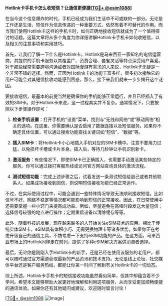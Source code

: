 **Hotlink卡手机卡怎么收短信？让通信更便捷[[TG💪+ @esim1088](https://t.me/s/esim1088)]**

在当今这个信息爆炸的时代，手机已经成为我们生活中不可或缺的一部分。无论是工作还是生活，短信作为信息传递的一种重要方式，依然有着不可替代的作用。而当我们使用Hotlink卡这样的手机卡时，如何正确地接收短信就成为了一个值得探讨的话题。这篇文章将从多个角度为你详细讲解Hotlink卡手机卡如何收短信，以及相关的注意事项和实用技巧。

首先，让我们了解一下什么是Hotlink卡。Hotlink是马来西亚一家知名的电信运营商，其提供的手机卡服务以其覆盖广、资费合理、套餐灵活等特点深受用户喜爱。对于那些经常需要跨境沟通或者对国际漫游有需求的人来说，Hotlink卡无疑是一个非常不错的选择。然而，正因为Hotlink卡的功能丰富多样，很多初次接触它的用户可能会对其短信接收功能感到困惑。那么，接下来我们就来一步步揭开这个谜团。

要接收短信，最基本的前提当然是确保你的手机能够正常运行，并且已经插入了有效的SIM卡。对于Hotlink卡来说，这一过程其实并不复杂。通常情况下，只要按照以下步骤操作即可：

1. **检查手机设置**：打开手机的“设置”菜单，找到与“无线和网络”或“移动网络”相关的选项。在这里，你需要确认是否启用了数据连接以及短信服务。如果你不确定具体位置，可以通过搜索功能查找关键词如“短信”、“数据”等。

2. **插入SIM卡**：将Hotlink卡小心地插入手机对应的SIM卡槽中。注意不要用力过猛，以免损坏卡槽或卡片本身。插入后，等待几秒钟让手机识别新卡。

3. **激活服务**：有些情况下，即使SIM卡已正确插入，也需要手动激活某些特定的服务。你可以通过拨打客服热线或访问官方网站查询具体的激活流程。

4. **测试短信功能**：完成上述步骤之后，试着发送一条测试短信给自己或者其他联系人。如果成功接收到回信，则说明短信接收功能已经正常运作。

不过，在实际使用过程中，可能会遇到一些特殊情况导致无法顺利接收短信。比如信号不好、网络不稳定等情况都可能影响到短信的正常接收。因此，在日常使用中还需要掌握一些小窍门来提高成功率。例如，尽量避免在高峰时段发送大量短信；选择信号较强的地点进行操作；定期重启设备以清除缓存等等。

此外，随着科技的发展，现在越来越多的人开始关注eSIM技术的应用。相比于传统实体SIM卡，eSIM具有体积小巧、无需更换物理卡等诸多优势。如果你正在考虑升级自己的通信工具，不妨考虑一下支持eSIM功能的产品。在这方面，马来西亚市场上的Hotlink同样走在前列，提供了多种eSIM解决方案供消费者选择。

最后，无论你是刚刚入手Hotlink卡的新手，还是已经在使用该服务的老用户，都可以随时通过官方渠道获取最新的产品资讯和技术支持。无论是线上论坛、社交媒体平台还是客户服务热线，都能让你第一时间了解到有关Hotlink卡的一切动态。

综上所述，Hotlink卡手机卡的短信接收功能虽然看似简单，但其中却蕴含着不少学问。希望本文能够帮助大家更好地理解和利用这项服务，从而享受更加顺畅便捷的通讯体验。如果你还有其他疑问或建议，欢迎随时留言讨论！

[[TG💪+ @esim1088](https://t.me/s/esim1088) ![Image](https://i.postimg.cc/4NQfJmqS/Snipaste-2025-05-13-00-14-12.png)]